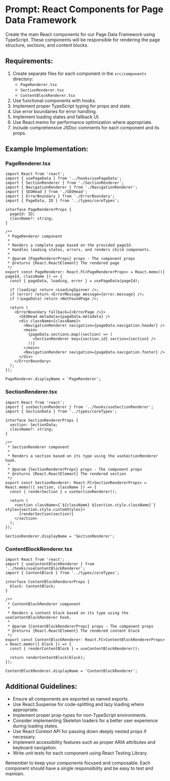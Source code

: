 # Prompt: React Components for Page Data Framework

Create the main React components for our Page Data Framework using TypeScript. These components will be responsible for rendering the page structure, sections, and content blocks.

## Requirements:

1. Create separate files for each component in the `src/components` directory:
   - `PageRenderer.tsx`
   - `SectionRenderer.tsx`
   - `ContentBlockRenderer.tsx`
2. Use functional components with hooks.
3. Implement proper TypeScript typing for props and state.
4. Use error boundaries for error handling.
5. Implement loading states and fallback UI.
6. Use React.memo for performance optimization where appropriate.
7. Include comprehensive JSDoc comments for each component and its props.

## Example Implementation:

### PageRenderer.tsx

```tsx
import React from 'react';
import { usePageData } from '../hooks/usePageData';
import { SectionRenderer } from './SectionRenderer';
import { NavigationRenderer } from './NavigationRenderer';
import { SEOHead } from './SEOHead';
import { ErrorBoundary } from './ErrorBoundary';
import { PageData, ID } from '../types/coreTypes';

interface PageRendererProps {
  pageId: ID;
  className?: string;
}

/**
 * PageRenderer component
 * 
 * Renders a complete page based on the provided pageId.
 * Handles loading states, errors, and renders child components.
 * 
 * @param {PageRendererProps} props - The component props
 * @returns {React.ReactElement} The rendered page
 */
export const PageRenderer: React.FC<PageRendererProps> = React.memo(({ pageId, className }) => {
  const { pageData, loading, error } = usePageData(pageId);

  if (loading) return <LoadingSpinner />;
  if (error) return <ErrorMessage message={error.message} />;
  if (!pageData) return <NotFoundPage />;

  return (
    <ErrorBoundary fallback={<ErrorPage />}>
      <SEOHead metadata={pageData.metadata} />
      <div className={className}>
        <NavigationRenderer navigation={pageData.navigation.header} />
        <main>
          {pageData.sections.map((section) => (
            <SectionRenderer key={section.id} section={section} />
          ))}
        </main>
        <NavigationRenderer navigation={pageData.navigation.footer} />
      </div>
    </ErrorBoundary>
  );
});

PageRenderer.displayName = 'PageRenderer';
```

### SectionRenderer.tsx

```tsx
import React from 'react';
import { useSectionRenderer } from '../hooks/useSectionRenderer';
import { SectionData } from '../types/coreTypes';

interface SectionRendererProps {
  section: SectionData;
  className?: string;
}

/**
 * SectionRenderer component
 * 
 * Renders a section based on its type using the useSectionRenderer hook.
 * 
 * @param {SectionRendererProps} props - The component props
 * @returns {React.ReactElement} The rendered section
 */
export const SectionRenderer: React.FC<SectionRendererProps> = React.memo(({ section, className }) => {
  const { renderSection } = useSectionRenderer();

  return (
    <section className={`${className} ${section.style.className}`} style={section.style.customStyles}>
      {renderSection(section)}
    </section>
  );
});

SectionRenderer.displayName = 'SectionRenderer';
```

### ContentBlockRenderer.tsx

```tsx
import React from 'react';
import { useContentBlockRenderer } from '../hooks/useContentBlockRenderer';
import { ContentBlock } from '../types/coreTypes';

interface ContentBlockRendererProps {
  block: ContentBlock;
}

/**
 * ContentBlockRenderer component
 * 
 * Renders a content block based on its type using the useContentBlockRenderer hook.
 * 
 * @param {ContentBlockRendererProps} props - The component props
 * @returns {React.ReactElement} The rendered content block
 */
export const ContentBlockRenderer: React.FC<ContentBlockRendererProps> = React.memo(({ block }) => {
  const { renderContentBlock } = useContentBlockRenderer();

  return renderContentBlock(block);
});

ContentBlockRenderer.displayName = 'ContentBlockRenderer';
```

## Additional Guidelines:

- Ensure all components are exported as named exports.
- Use React.Suspense for code-splitting and lazy loading where appropriate.
- Implement proper prop-types for non-TypeScript environments.
- Consider implementing Skeleton loaders for a better user experience during loading states.
- Use React Context API for passing down deeply nested props if necessary.
- Implement accessibility features such as proper ARIA attributes and keyboard navigation.
- Write unit tests for each component using React Testing Library.

Remember to keep your components focused and composable. Each component should have a single responsibility and be easy to test and maintain.